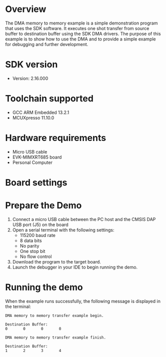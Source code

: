 Overview
========
The DMA memory to memory example is a simple demonstration program that uses the SDK software.
It executes one shot transfer from source buffer to destination buffer using the SDK DMA drivers.
The purpose of this example is to show how to use the DMA and to provide a simple example for
debugging and further development.

SDK version
===========
- Version: 2.16.000

Toolchain supported
===================
- GCC ARM Embedded  13.2.1
- MCUXpresso  11.10.0

Hardware requirements
=====================
- Micro USB cable
- EVK-MIMXRT685 board
- Personal Computer

Board settings
==============


Prepare the Demo
================
1.  Connect a micro USB cable between the PC host and the CMSIS DAP USB port (J5) on the board
2.  Open a serial terminal with the following settings:
    - 115200 baud rate
    - 8 data bits
    - No parity
    - One stop bit
    - No flow control
3.  Download the program to the target board.
4.  Launch the debugger in your IDE to begin running the demo.

Running the demo
================
When the example runs successfully, the following message is displayed in the terminal:
~~~~~~~~~~~~~~~~~~~~~
DMA memory to memory transfer example begin.

Destination Buffer:
0       0       0       0

DMA memory to memory transfer example finish.

Destination Buffer:
1       2       3       4
~~~~~~~~~~~~~~~~~~~~~

